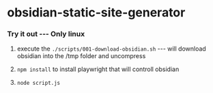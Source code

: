# obsidian-static-site-generator


### Try it out --- Only linux 

1. execute the `./scripts/001-download-obsidian.sh` --- will download obsidian into the /tmp folder and uncompress

2. `npm install` to install playwright that will controll obsidian

3. `node script.js`
